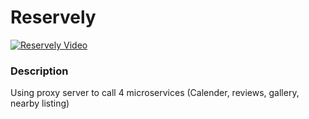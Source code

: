 # Reservely

[![Reservely Video](https://img.youtube.com/vi/3cMMQCXY5IU/0.jpg)](https://youtu.be/3cMMQCXY5IU)

### Description
Using proxy server to call 4 microservices (Calender, reviews, gallery, nearby listing)